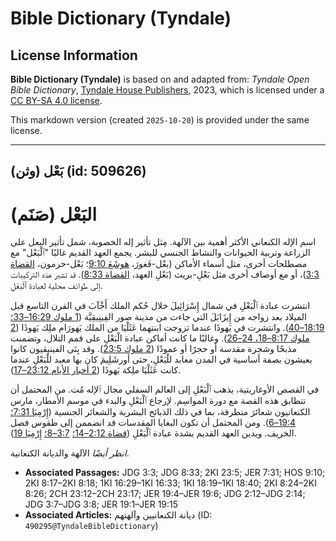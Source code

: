# Bible Dictionary (Tyndale)

## License Information

**Bible Dictionary (Tyndale)** is based on and adapted from: _Tyndale Open Bible Dictionary_, [Tyndale House Publishers](https://tyndaleopenresources.com/), 2023, which is licensed under a [CC BY-SA 4.0 license](https://creativecommons.org/licenses/by-sa/4.0/legalcode.en).

This markdown version (created `2025-10-20`) is provided under the same license.



--------------------------------

## بَعْل (وثن) (id: 509626)

البَعْل (صَنَم)
===============

اسم الإله الكنعاني الأكثر أهمية بين الآلهة. مِثل تأثير إله الخصوبة، شمل تأثير البعل على الزراعة وتربية الحيوانات والنشاط الجنسي للبشر. يجمع العهد القديم غالبًا "ٱلْبَعْل" مع مصطلحات أخرى، مثل أسماء الأماكن (بعْل\-فَغورَ، [هوشَعَ 9:10](https://ref.ly/Hos9:10)؛ بَعْل\-حرمون، [القضاة 3:3](https://ref.ly/Judg3:3))، أو مع أوصاف أخرى مثل بَعْلِ\-بريث (بَعْلِ العهد، [القضاة 8:33](https://ref.ly/Judg8:33)). قد تشير هذه التركيبات إلى طوائف محلية لعبادة ٱلْبَعْلِ.

انتشرت عبادة ٱلْبَعْلِ في شمال إِسْرَائِيلَ خلال حُكم الملك أَخْآبَ في القرن التاسع قبل الميلاد بعد زواجه من إِيزَابَلَ التي جاءت من مدينة صور الفِينِيقِيَّة ([1 ملوك 16:29–33؛](https://ref.ly/1Kgs16:29-1Kgs16:33) [18:19–40](https://ref.ly/1Kgs18:19-1Kgs18:40)). وانتشرت في يَهوذَا عندما تزوجت ابنتهما عَثَلْيَا من الملك يَهورَام ملِك يَهوذَا ([2 ملوك 8:17](https://ref.ly/2Kgs8:17-2Kgs8:18,2Kgs8:24-2Kgs8:26)[–](https://ref.ly/2Kgs8:17-2Kgs8:18)[18، 24](https://ref.ly/2Kgs8:17-2Kgs8:18,2Kgs8:24-2Kgs8:26)[–](https://ref.ly/2Kgs8:17-2Kgs8:18)[26](https://ref.ly/2Kgs8:17-2Kgs8:18,2Kgs8:24-2Kgs8:26)). وغالبًا ما كانت أماكن عبادة الْبَعْلِ على قمم التلال، وتضمنت مذبحًا وشجرة مقدسة أو حجرًا أو عمودًا ([2 ملوك 23:5](https://ref.ly/2Kgs23:5)). وقد بِنَى الفينيقيون كانوا يعيشون بصفة أساسية في المدن معابد للْبَعْلِ، حتى أورشَلِيمَ كان بها معبد للْبَعْلِ عندما كانت عَثَلْيَا ملِكة يَهوذَا ([2 أخبار الأيام 23:12–17](https://ref.ly/2Chr23:12-2Chr23:17)).

في القصص الأوغاريتية، يذهب ٱلْبَعْلِ إلى العالم السفلي مجال ٱلإله مُت. من المحتمل أن تتطابق هذه القصة مع دورة المواسِم. لإرجاع ٱلْبَعْلِ والبدء في موسم الأمطار، مارس الكنعانيون شعائرَ متطرفة، بما في ذلك الذبائح البشرية والشعائر الجنسية ([إِرْمِيَا 7:31؛](https://ref.ly/Jer7:31) [19:4–6](https://ref.ly/Jer19:4-Jer19:6)). ومن المحتمل أن تكون البغايا المقدسات قد انضممن إلى طقوس فصل الخريف. ويدين العهد القديم بشدة عبادة ٱلْبَعْلِ ([قضاة 2:12–14؛](https://ref.ly/Judg2:12-Judg2:14) [3:7–8؛](https://ref.ly/Judg3:7-Judg3:8) [إِرْمِيَا 19](https://ref.ly/Jer19:1-Jer19:15)).

*انظر أيضًا* الآلهة والديانة الكنعانية.

* **Associated Passages:** JDG 3:3; JDG 8:33; 2KI 23:5; JER 7:31; HOS 9:10; 2KI 8:17–2KI 8:18; 1KI 16:29–1KI 16:33; 1KI 18:19–1KI 18:40; 2KI 8:24–2KI 8:26; 2CH 23:12–2CH 23:17; JER 19:4–JER 19:6; JDG 2:12–JDG 2:14; JDG 3:7–JDG 3:8; JER 19:1–JER 19:15
* **Associated Articles:** ديانة الكنعانيين وآلهتهم (ID: `490295@TyndaleBibleDictionary`)

